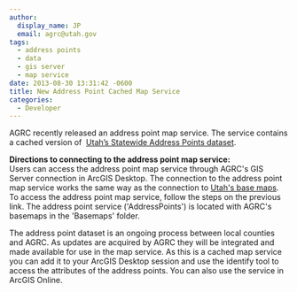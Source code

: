 ```yaml
---
author:
  display_name: JP
  email: agrc@utah.gov
tags:
  - address points
  - data
  - gis server
  - map service
date: 2013-08-30 13:31:42 -0600
title: New Address Point Cached Map Service
categories:
  - Developer
---
```

<p><img alt="" src="{% link images/Addresspntmapservice-150x150.png %}" class='inline-text-right' />AGRC recently released an address point map service. The service contains a cached version of &nbsp;<a href="{% post_url 2013-06-28-utah-gis-framework-data-for-800-please-alex %}">Utah&rsquo;s Statewide Address Points dataset</a>. </p>
<p><strong>Directions to connecting to the address point map service: </strong><br />
Users can access the address point map service through AGRC's GIS Server connection in ArcGIS Desktop. The connection to the address point map service works the same way as the connection to <a href="{% link discover/index.html %}">Utah's base maps</a>. To access the address point map service, follow the steps on the previous link. The address point service ('AddressPoints') is located with AGRC's basemaps in the 'Basemaps' folder.</p>
<p>The address point dataset is an ongoing process between local counties and AGRC. As updates are acquired by AGRC they will be integrated and made available for use in the map service. As this is a cached map service you can add it to your ArcGIS Desktop session and use the identify tool to access the attributes of the address points.  You can also use the service in ArcGIS Online.</p>
